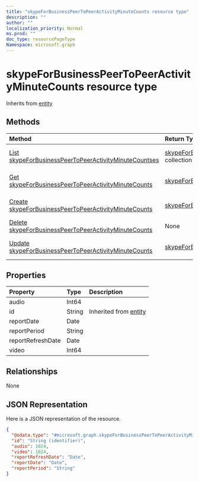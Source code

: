 ```yaml
---
title: "skypeForBusinessPeerToPeerActivityMinuteCounts resource type"
description: ""
author: ""
localization_priority: Normal
ms.prod: ""
doc_type: resourcePageType
Namespace: microsoft.graph
---
```



# skypeForBusinessPeerToPeerActivityMinuteCounts resource type




Inherits from [entity](../resources/entity.md)

## Methods
|Method|Return Type|Description|
|:---|:---|:---|
|[List skypeForBusinessPeerToPeerActivityMinuteCountses](../api/skypeforbusinesspeertopeeractivityminutecounts-list.md)|[skypeForBusinessPeerToPeerActivityMinuteCounts](../resources/skypeForBusinessPeerToPeerActivityMinuteCounts.md) collection|List properties and relationships of the [skypeForBusinessPeerToPeerActivityMinuteCounts](../resources/skypeforbusinesspeertopeeractivityminutecounts.md) objects.|
|[Get skypeForBusinessPeerToPeerActivityMinuteCounts](../api/skypeforbusinesspeertopeeractivityminutecounts-get.md)|[skypeForBusinessPeerToPeerActivityMinuteCounts](../resources/skypeForBusinessPeerToPeerActivityMinuteCounts.md)|Read properties and relationships of the [skypeForBusinessPeerToPeerActivityMinuteCounts](../resources/skypeforbusinesspeertopeeractivityminutecounts.md) object.|
|[Create skypeForBusinessPeerToPeerActivityMinuteCounts](../api/skypeforbusinesspeertopeeractivityminutecounts-create.md)|[skypeForBusinessPeerToPeerActivityMinuteCounts](../resources/skypeForBusinessPeerToPeerActivityMinuteCounts.md)|Create a new [skypeForBusinessPeerToPeerActivityMinuteCounts](../resources/skypeforbusinesspeertopeeractivityminutecounts.md) object.|
|[Delete skypeForBusinessPeerToPeerActivityMinuteCounts](../api/skypeforbusinesspeertopeeractivityminutecounts-delete.md)|None|Deletes a [skypeForBusinessPeerToPeerActivityMinuteCounts](../resources/skypeforbusinesspeertopeeractivityminutecounts.md).|
|[Update skypeForBusinessPeerToPeerActivityMinuteCounts](../api/skypeforbusinesspeertopeeractivityminutecounts-update.md)|[skypeForBusinessPeerToPeerActivityMinuteCounts](../resources/skypeForBusinessPeerToPeerActivityMinuteCounts.md)|Update the properties of a [skypeForBusinessPeerToPeerActivityMinuteCounts](../resources/skypeforbusinesspeertopeeractivityminutecounts.md) object.|

## Properties
|Property|Type|Description|
|:---|:---|:---|
|audio|Int64||
|id|String| Inherited from [entity](../resources/entity.md)|
|reportDate|Date||
|reportPeriod|String||
|reportRefreshDate|Date||
|video|Int64||

## Relationships
None

## JSON Representation
Here is a JSON representation of the resource.
<!-- {
  "blockType": "resource",
  "keyProperty": "id",
  "@odata.type": "microsoft.graph.skypeForBusinessPeerToPeerActivityMinuteCounts",
  "baseType": "microsoft.graph.entity",
  "openType": false
}
-->
``` json
{
  "@odata.type": "#microsoft.graph.skypeForBusinessPeerToPeerActivityMinuteCounts",
  "id": "String (identifier)",
  "audio": 1024,
  "video": 1024,
  "reportRefreshDate": "Date",
  "reportDate": "Date",
  "reportPeriod": "String"
}
```

